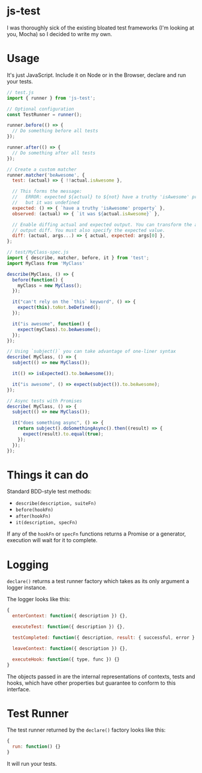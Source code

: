 # js-test

I was thoroughly sick of the existing bloated test frameworks (I'm looking at
you, Mocha) so I decided to write my own.

# Usage

It's just JavaScript. Include it on Node or in the Browser, declare and run
your tests.

```javascript
// test.js
import { runner } from 'js-test';

// Optional configuration
const TestRunner = runner();

runner.before(() => {
  // Do something before all tests
});

runner.after(() => {
  // Do something after all tests
});

// Create a custom matcher
runner.matcher('beAwesome', {
  test: (actual) => { !!actual.isAwesome },

  // This forms the message:
  //   ERROR: expected ${actual} to ${not} have a truthy 'isAwesome' property,
  //   but it was undefined
  expected: () => { `have a truthy 'isAwesome' property` },
  observed: (actual) => { `it was ${actual.isAwesome}` },

  // Enable diffing actual and expected output. You can transform the actual value here to control the
  // output diff. You must also specify the expected value.
  diff: (actual, args...) => { actual, expected: args[0] },
};

// test/MyClass-spec.js
import { describe, matcher, before, it } from 'test';
import MyClass from 'MyClass'

describe(MyClass, () => {
  before(function() {
    myClass = new MyClass();
  });

  it("can't rely on the `this` keyword", () => {
    expect(this).toNot.beDefined();
  });

  it("is awesome", function() {
    expect(myClass).to.beAwesome();
  });
});

// Using `subject()` you can take advantage of one-liner syntax
describe( MyClass, () => {
  subject(() => new MyClass());

  it(() => isExpected().to.beAwesome());

  it("is awesome", () => expect(subject()).to.beAwesome);
});

// Async tests with Promises
describe( MyClass, () => {
  subject(() => new MyClass());

  it("does something async", () => {
    return subject().doSomethingAsync().then((result) => {
      expect(result).to.equal(true);
    });
  });
});
```

# Things it can do

Standard BDD-style test methods:

- `describe(description, suiteFn)`
- `before(hookFn)`
- `after(hookFn)`
- `it(description, specFn)`

If any of the `hookFn` or `specFn` functions returns a Promise or a generator, execution will
wait for it to complete.

# Logging

`declare()` returns a test runner factory which takes as its only argument a
logger instance.

The logger looks like this:

```javascript
{
  enterContext: function({ description }) {},

  executeTest: function({ description }) {},

  testCompleted: function({ description, result: { successful, error } }) {},

  leaveContext: function({ description }) {},

  executeHook: function({ type, func }) {}
}
```

The objects passed in are the internal representations of contexts, tests and
hooks, which have other properties but guarantee to conform to this interface.

# Test Runner

The test runner returned by the `declare()` factory looks like this:

```javascript
{
  run: function() {}
}
```

It will run your tests.

